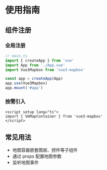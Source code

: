 # 使用指南

## 组件注册

### 全局注册

```ts
// main.ts
import { createApp } from 'vue'
import App from './App.vue'
import Vue3Mapbox from 'vue3-mapbox'

const app = createApp(App)
app.use(Vue3Mapbox)
app.mount('#app')
```

### 按需引入

```vue
<script setup lang="ts">
import { VmMapContainer } from 'vue3-mapbox'
</script>
```

## 常见用法

- 地图容器嵌套图层、控件等子组件
- 通过 props 配置地图参数
- 监听地图事件 